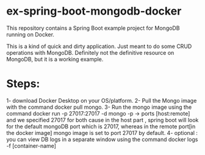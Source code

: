 # ex-spring-boot-mongodb-docker
This repository contains a Spring Boot example project for MongoDB running on Docker.  

This is a kind of quick and dirty application. Just meant to do some CRUD
operations with MongoDB. Definitely not the definitive resource on MongoDB, but
it is a working example.

# Steps:

1- download Docker Desktop on your OS/platform.
2- Pull the Mongo image with the command 
   docker pull mongo.
3- Run the mongo image using the command 
   docker run -p 27017:27017 -d mongo
   -p -> ports [host:remote] and we specified 27017 for both
   cause in the host part , spring boot will look for the default 
   mongoDB port which is 27017, whereas in the remote port[in the docker image]
   mongo image is set to port 27017 by default.
4- optional : you can view DB logs in a separate window using the command
   docker logs -f [container-name]   
